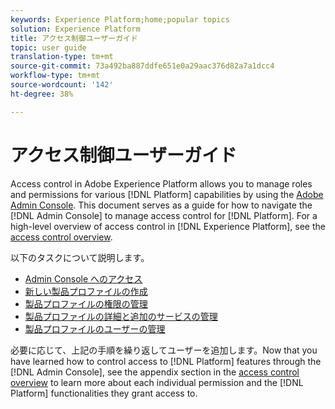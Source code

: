 ```yaml
---
keywords: Experience Platform;home;popular topics
solution: Experience Platform
title: アクセス制御ユーザーガイド
topic: user guide
translation-type: tm+mt
source-git-commit: 73a492ba887ddfe651e0a29aac376d82a7a1dcc4
workflow-type: tm+mt
source-wordcount: '142'
ht-degree: 38%

---
```



# アクセス制御ユーザーガイド

Access control in Adobe Experience Platform allows you to manage roles and permissions for various [!DNL Platform] capabilities by using the [Adobe Admin Console](https://adminconsole.adobe.com). This document serves as a guide for how to navigate the [!DNL Admin Console] to manage access control for [!DNL Platform]. For a high-level overview of access control in [!DNL Experience Platform], see the [access control overview](./../home.md).

以下のタスクについて説明します。

- [Admin Console へのアクセス](./browse.md)
- [新しい製品プロファイルの作成](./create-profile.md)
- [製品プロファイルの権限の管理](./permissions.md)
- [製品プロファイルの詳細と追加のサービスの管理](./details-and-services.md)
- [製品プロファイルのユーザーの管理](./users.md)

必要に応じて、上記の手順を繰り返してユーザーを追加します。Now that you have learned how to control access to [!DNL Platform] features through the [!DNL Admin Console], see the appendix section in the [access control overview](../home.md) to learn more about each individual permission and the [!DNL Platform] functionalities they grant access to.